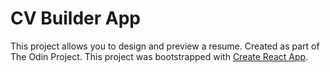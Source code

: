 # CV Builder App

This project allows you to design and preview a resume. Created as part of The Odin Project.
This project was bootstrapped with [Create React App](https://github.com/facebook/create-react-app).


